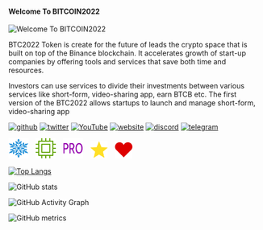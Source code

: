 #### Welcome To BITCOIN2022
![Welcome To BITCOIN2022](https://pbs.twimg.com/profile_banners/1543866796842827777/1657049875/1080x360)

BTC2022 Token is create  for the future of leads the crypto space that is built on top of the Binance blockchain. It accelerates growth of start-up companies by offering tools and services that save both time and resources.

Investors can use services to divide their investments between various services like  short-form, video-sharing app, earn BTCB etc. The first version of the BTC2022 allows startups to launch and manage  short-form, video-sharing app



[<img src='https://cdn.jsdelivr.net/npm/simple-icons@3.0.1/icons/github.svg' alt='github' height='40'>](https://github.com/officebitcoin2022)  [<img src='https://cdn.jsdelivr.net/npm/simple-icons@3.0.1/icons/twitter.svg' alt='twitter' height='40'>](https://twitter.com/bitcoin2022_c)  [<img src='https://cdn.jsdelivr.net/npm/simple-icons@3.0.1/icons/youtube.svg' alt='YouTube' height='40'>](https://www.youtube.com/channel/https://www.youtube.com/channel/UCIaTMLpaN4N8QnfW6xVZhKw)  [<img src='https://cdn.jsdelivr.net/npm/simple-icons@3.0.1/icons/icloud.svg' alt='website' height='40'>](https://bitcoin2022.cash/)  [<img src='https://cdn.jsdelivr.net/npm/simple-icons@3.0.1/icons/discord.svg' alt='discord' height='40'>](https://discord.gg/jurh83xQ)  [<img src='https://cdn.jsdelivr.net/npm/simple-icons@3.0.1/icons/telegram.svg' alt='telegram' height='40'>](https://t.me/OfficialBitcoin2022)  

<a href='https://archiveprogram.github.com/'><img src='https://raw.githubusercontent.com/acervenky/animated-github-badges/master/assets/acbadge.gif' width='40' height='40'></a> <a href='https://docs.github.com/en/developers'><img src='https://raw.githubusercontent.com/acervenky/animated-github-badges/master/assets/devbadge.gif' width='40' height='40'></a> <a href='https://github.com/pricing'><img src='https://raw.githubusercontent.com/acervenky/animated-github-badges/master/assets/pro.gif' width='40' height='40'></a> <a href='https://stars.github.com/'><img src='https://raw.githubusercontent.com/acervenky/animated-github-badges/master/assets/starbadge.gif' width='35' height='35'></a> <a href='https://docs.github.com/en/github/supporting-the-open-source-community-with-github-sponsors'><img src='https://raw.githubusercontent.com/acervenky/animated-github-badges/master/assets/sponsorbadge.gif' width='35' height='35'></a> 

[![Top Langs](https://github-readme-stats.vercel.app/api/top-langs/?username=officebitcoin2022)](https://github.com/anuraghazra/github-readme-stats)

![GitHub stats](https://github-readme-stats.vercel.app/api?username=officebitcoin2022&show_icons=true&count_private=true)  

![GitHub Activity Graph](https://activity-graph.herokuapp.com/graph?username=officebitcoin2022)  

![GitHub metrics](https://metrics.lecoq.io/officebitcoin2022)  

